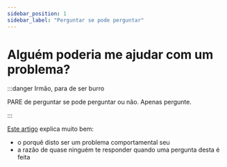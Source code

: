 ```yaml
---
sidebar_position: 1
sidebar_label: "Perguntar se pode perguntar"
---
```


# Alguém poderia me ajudar com um problema?

:::danger Irmão, para de ser burro

 PARE de perguntar se pode perguntar ou não. Apenas pergunte.

:::

[Este artigo](https://osprogramadores.com/blog/2020/09/11/como-perguntar/) explica muito bem:
- o porquê disto ser um problema comportamental seu
- a razão de quase ninguém te responder quando uma pergunta desta é feita
